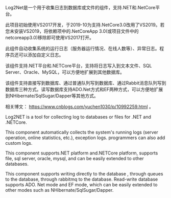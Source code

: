 Log2Net是一个用于收集日志到数据库或文件的组件，支持.NET和.NetCore平台。

此项目初始使用VS2017开发，于2019-10为支持.NetCore3.0改用了VS2019。若您未安装VS2019，将依赖项中的.NetCoreApp 3.0(或项目文件中的netcoreapp3.0)移除即可使用VS2017打开。

此组件自动收集系统的运行日志（服务器运行情况、在线人数等）、异常日志。程序员还可以添加自定义日志。

该组件支持.NET平台和.NETCore平台，支持将日志写入到文本文件、SQL Server、Oracle、MySQL，可以方便地扩展到其他数据库。

该组件支持直接写到数据库、通过普通队列写到数据库、通过Rabbit消息队列写到数据库三种方式。读写数据库支持ADO.Net方式和EF两种方式，可以方便地扩展到NHibernate/SqlSugar/Dapper等其他方式。

相关博文： https://www.cnblogs.com/yuchen1030/p/10992259.html 。

Log2NET is a tool for collecting log to databases or files for .NET and .NETCore.

This component automatically collects the system's running logs (server operation, online statistics, etc.), exception logs. programmers can also add custom logs.

This component supports.NET platform and.NETCore platform, supports file, sql server, oracle, mysql, and can be easily extended to other databases.

This component supports writing directly to the database , through queues to the database, through rabbitmq to the database. Read-write database supports ADO. Net mode and EF mode, which can be easily extended to other modes such as NHibernate/SqlSugar/Dapper.
